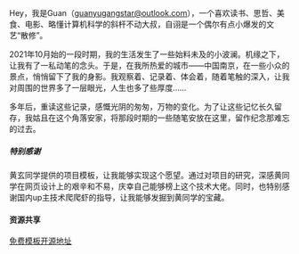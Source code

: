 Hey，我是Guan（guanyugangstar@outlook.com），一个喜欢读书、思哲、美食、电影、略懂计算机科学的斜杆不动大叔，自诩是一个偶尔有点小爆发的文艺“散修”。

2021年10月始的一段时期，我的生活发生了一些始料未及的小波澜。机缘之下，让我有了一私动笔的念头。于是，在我所热爱的城市——中国南京，在一些小众的景点，悄悄留下了我的身影。我观察着、记录着、体会着，随着笔触的深入，让我对周围的世界多了一层眼光，人生也多了些厚度……

多年后，重读这些记录，感慨光阴的匆匆，万物的变化。为了让这些记忆长久留存，我姑且在这个角落安家，将那段时期的一些随笔安放在这里，留作纪念那难忘的过去。


##### 特别感谢

黄玄同学提供的项目模板，让我能够实现这个愿望。通过对项目的研究，深感黄同学在网页设计上的艰辛和不易，庆幸自己能够榜上这个技术大佬。同时，也特别感谢国内up主技术爬爬虾的指导，让我能够发掘到黄同学的宝藏。


#### 资源共享

[免费模板开源地址](https://github.com/guanyugangstar/guanyugangstar.github.io)
